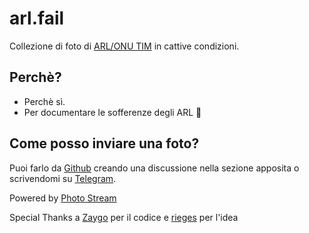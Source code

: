 

# arl.fail

Collezione di foto di [ARL/ONU TIM](https://fibra.click/vdsl/) in cattive condizioni.

## Perchè?
- Perchè sì.
- Per documentare le sofferenze degli ARL 🥺

## Come posso inviare una foto?

Puoi farlo da [Github](https://github.com/dark-vex/arl.fail/discussions) creando una discussione nella sezione apposita o scrivendomi su [Telegram](https://t.me/DarkVex).

Powered by [Photo Stream](https://github.com/maxvoltar/photo-stream)

Special Thanks a [Zaygo](https://github.com/zayigo/pfs.fail) per il codice e [rieges](https://forum.fibra.click/u/rieges) per l'idea